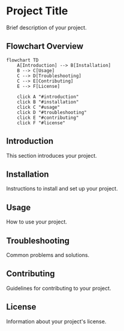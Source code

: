 # Project Title

Brief description of your project.

## Flowchart Overview

```mermaid
flowchart TD
    A[Introduction] --> B[Installation]
    B --> C[Usage]
    C --> D[Troubleshooting]
    C --> E[Contributing]
    E --> F[License]

    click A "#introduction"
    click B "#installation"
    click C "#usage"
    click D "#troubleshooting"
    click E "#contributing"
    click F "#license"
```

## Introduction
<a id="introduction"></a>
This section introduces your project.

## Installation
<a id="installation"></a>
Instructions to install and set up your project.

## Usage
<a id="usage"></a>
How to use your project.

## Troubleshooting
<a id="troubleshooting"></a>
Common problems and solutions.

## Contributing
<a id="contributing"></a>
Guidelines for contributing to your project.

## License
<a id="license"></a>
Information about your project's license.
